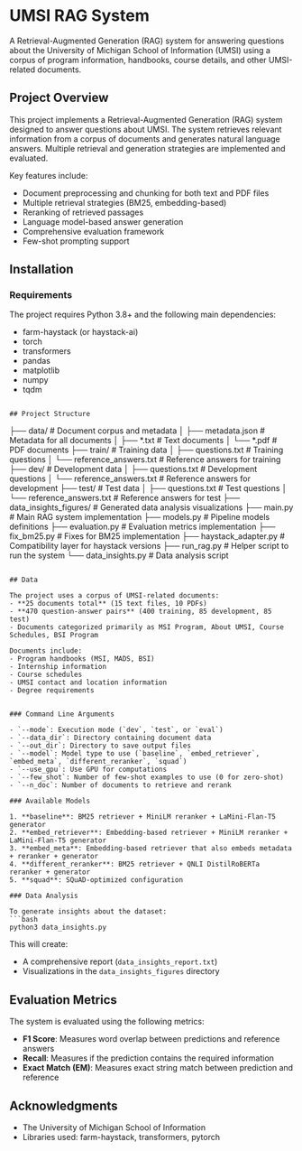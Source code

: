 # UMSI RAG System

A Retrieval-Augmented Generation (RAG) system for answering questions about the University of Michigan School of Information (UMSI) using a corpus of program information, handbooks, course details, and other UMSI-related documents.

## Project Overview

This project implements a Retrieval-Augmented Generation (RAG) system designed to answer questions about UMSI. The system retrieves relevant information from a corpus of documents and generates natural language answers. Multiple retrieval and generation strategies are implemented and evaluated.

Key features include:
- Document preprocessing and chunking for both text and PDF files
- Multiple retrieval strategies (BM25, embedding-based)
- Reranking of retrieved passages
- Language model-based answer generation
- Comprehensive evaluation framework
- Few-shot prompting support

## Installation

### Requirements

The project requires Python 3.8+ and the following main dependencies:
- farm-haystack (or haystack-ai)
- torch
- transformers
- pandas
- matplotlib
- numpy
- tqdm
```

## Project Structure

```
├── data/                       # Document corpus and metadata
│   ├── metadata.json           # Metadata for all documents
│   ├── *.txt                   # Text documents
│   └── *.pdf                   # PDF documents
├── train/                      # Training data
│   ├── questions.txt           # Training questions
│   └── reference_answers.txt   # Reference answers for training
├── dev/                        # Development data
│   ├── questions.txt           # Development questions
│   └── reference_answers.txt   # Reference answers for development
├── test/                       # Test data
│   ├── questions.txt           # Test questions
│   └── reference_answers.txt   # Reference answers for test
├── data_insights_figures/      # Generated data analysis visualizations
├── main.py                     # Main RAG system implementation
├── models.py                   # Pipeline models definitions
├── evaluation.py               # Evaluation metrics implementation
├── fix_bm25.py                 # Fixes for BM25 implementation
├── haystack_adapter.py         # Compatibility layer for haystack versions
├── run_rag.py                  # Helper script to run the system
└── data_insights.py            # Data analysis script
```

## Data

The project uses a corpus of UMSI-related documents:
- **25 documents total** (15 text files, 10 PDFs)
- **470 question-answer pairs** (400 training, 85 development, 85 test)
- Documents categorized primarily as MSI Program, About UMSI, Course Schedules, BSI Program

Documents include:
- Program handbooks (MSI, MADS, BSI)
- Internship information
- Course schedules
- UMSI contact and location information
- Degree requirements


### Command Line Arguments

- `--mode`: Execution mode (`dev`, `test`, or `eval`)
- `--data_dir`: Directory containing document data
- `--out_dir`: Directory to save output files
- `--model`: Model type to use (`baseline`, `embed_retriever`, `embed_meta`, `different_reranker`, `squad`)
- `--use_gpu`: Use GPU for computations
- `--few_shot`: Number of few-shot examples to use (0 for zero-shot)
- `--n_doc`: Number of documents to retrieve and rerank

### Available Models

1. **baseline**: BM25 retriever + MiniLM reranker + LaMini-Flan-T5 generator
2. **embed_retriever**: Embedding-based retriever + MiniLM reranker + LaMini-Flan-T5 generator
3. **embed_meta**: Embedding-based retriever that also embeds metadata + reranker + generator
4. **different_reranker**: BM25 retriever + QNLI DistilRoBERTa reranker + generator
5. **squad**: SQuAD-optimized configuration

### Data Analysis

To generate insights about the dataset:
```bash
python3 data_insights.py
```
This will create:
- A comprehensive report (`data_insights_report.txt`)
- Visualizations in the `data_insights_figures` directory

## Evaluation Metrics

The system is evaluated using the following metrics:
- **F1 Score**: Measures word overlap between predictions and reference answers
- **Recall**: Measures if the prediction contains the required information
- **Exact Match (EM)**: Measures exact string match between prediction and reference


## Acknowledgments

- The University of Michigan School of Information
- Libraries used: farm-haystack, transformers, pytorch
